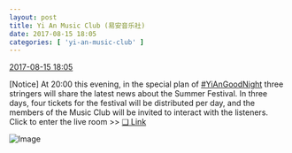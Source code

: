 ```yaml
---
layout: post
title: Yi An Music Club (易安音乐社)
date: 2017-08-15 18:05
categories: [ 'yi-an-music-club' ]
---
```


<div class="weibo-info">
  <a href="http://weibo.com/6094546964/Fheqi8Oyw">2017-08-15 18:05</a>
</div>

[Notice] At 20:00 this evening, in the special plan of [#YiAnGoodNight](http://weibo.com/p/10080892b104a59bff303ca883e7931b5b916e) three stringers will share the latest news about the Summer Festival. In three days, four tickets for the festival will be distributed per day, and the members of the Music Club will be invited to interact with the listeners. Click to enter the live room >> [❏ Link](http://liveroom.ximalaya.com/live/room/14816)

<!-- more -->

![Image](https://wx3.sinaimg.cn/mw690/006Es64Agy1fikkf0c6n1j31ww2pgnpg.jpg)
